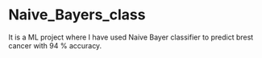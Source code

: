 # Naive_Bayers_class
It is a ML project where I have used Naive Bayer classifier to predict brest cancer with 94 % accuracy.
